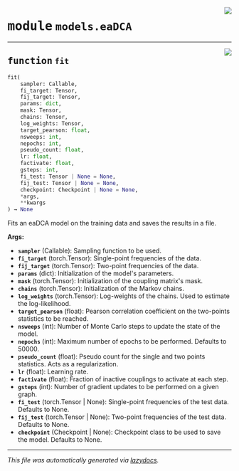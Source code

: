 <!-- markdownlint-disable -->

<a href="https://github.com/spqb/adabmDCApy/adabmDCA/models/eaDCA.py#L0"><img align="right" style="float:right;" src="https://img.shields.io/badge/-source-cccccc?style=flat-square"></a>

# <kbd>module</kbd> `models.eaDCA`





---

<a href="https://github.com/spqb/adabmDCApy/adabmDCA/models/eaDCA.py#L15"><img align="right" style="float:right;" src="https://img.shields.io/badge/-source-cccccc?style=flat-square"></a>

## <kbd>function</kbd> `fit`

```python
fit(
    sampler: Callable,
    fi_target: Tensor,
    fij_target: Tensor,
    params: dict,
    mask: Tensor,
    chains: Tensor,
    log_weights: Tensor,
    target_pearson: float,
    nsweeps: int,
    nepochs: int,
    pseudo_count: float,
    lr: float,
    factivate: float,
    gsteps: int,
    fi_test: Tensor | None = None,
    fij_test: Tensor | None = None,
    checkpoint: Checkpoint | None = None,
    *args,
    **kwargs
) → None
```

Fits an eaDCA model on the training data and saves the results in a file. 



**Args:**
 
 - <b>`sampler`</b> (Callable):  Sampling function to be used. 
 - <b>`fi_target`</b> (torch.Tensor):  Single-point frequencies of the data. 
 - <b>`fij_target`</b> (torch.Tensor):  Two-point frequencies of the data. 
 - <b>`params`</b> (dict):  Initialization of the model's parameters. 
 - <b>`mask`</b> (torch.Tensor):  Initialization of the coupling matrix's mask. 
 - <b>`chains`</b> (torch.Tensor):  Initialization of the Markov chains. 
 - <b>`log_weights`</b> (torch.Tensor):  Log-weights of the chains. Used to estimate the log-likelihood. 
 - <b>`target_pearson`</b> (float):  Pearson correlation coefficient on the two-points statistics to be reached. 
 - <b>`nsweeps`</b> (int):  Number of Monte Carlo steps to update the state of the model. 
 - <b>`nepochs`</b> (int):  Maximum number of epochs to be performed. Defaults to 50000. 
 - <b>`pseudo_count`</b> (float):  Pseudo count for the single and two points statistics. Acts as a regularization. 
 - <b>`lr`</b> (float):  Learning rate. 
 - <b>`factivate`</b> (float):  Fraction of inactive couplings to activate at each step. 
 - <b>`gsteps`</b> (int):  Number of gradient updates to be performed on a given graph. 
 - <b>`fi_test`</b> (torch.Tensor | None):  Single-point frequencies of the test data. Defaults to None. 
 - <b>`fij_test`</b> (torch.Tensor | None):  Two-point frequencies of the test data. Defaults to None. 
 - <b>`checkpoint`</b> (Checkpoint | None):  Checkpoint class to be used to save the model. Defaults to None. 




---

_This file was automatically generated via [lazydocs](https://github.com/ml-tooling/lazydocs)._
